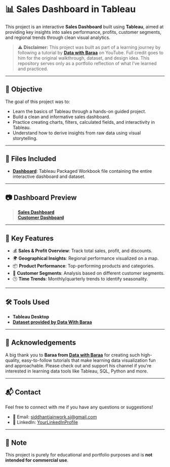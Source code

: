 # 📊 Sales Dashboard in Tableau

This project is an interactive **Sales Dashboard** built using **Tableau**, aimed at providing key insights into sales performance, profits, customer segments, and regional trends through clean visual analytics.

> ⚠️ **Disclaimer:** This project was built as part of a learning journey by following a tutorial by **<a href="https://www.youtube.com/@DataWithBaraa">Data with Baraa</a>** on YouTube. Full credit goes to him for the original walkthrough, dataset, and design idea. This repository serves only as a portfolio reflection of what I’ve learned and practiced.

---

## 🎯 Objective

The goal of this project was to:
- Learn the basics of Tableau through a hands-on guided project.
- Build a clean and informative sales dashboard.
- Practice creating charts, filters, calculated fields, and interactivity in Tableau.
- Understand how to derive insights from raw data using visual storytelling.

---

## 📁 Files Included

- **<a href="https://github.com/siductive/Sales-Data-Dashboard/blob/main/Sales%20Dashboards.twbx">Dashboard</a>**: Tableau Packaged Workbook file containing the entire interactive dashboard and dataset.

---

## 📷 Dashboard Preview

> **<a href="https://github.com/siductive/Sales-Data-Dashboard/blob/main/Sales%20Dashboard.png">Sales Dashboard</a>**  
> **<a href="https://github.com/siductive/Sales-Data-Dashboard/blob/main/CustomerDashboard.png">Customer Dashboard</a>**  

---

## 📌 Key Features

- 💰 **Sales & Profit Overview**: Track total sales, profit, and discounts.
- 🌍 **Geographical Insights**: Regional performance visualized on a map.
- 📦 **Product Performance**: Top-performing products and categories.
- 👥 **Customer Segments**: Analysis based on different customer segments.
- 🕒 **Time Trends**: Monthly/quarterly trends to identify seasonality.

---

## 🛠 Tools Used

- **Tableau Desktop**
- **<a href="https://github.com/siductive/Sales-Data-Dashboard/tree/main/Non-EU%20Dataset">Dataset provided by Data With Baraa</a>** 

---

## 🙏 Acknowledgements

A big thank you to **Baraa from <a href="https://github.com/DataWithBaraa">Data with Baraa</a>** for creating such high-quality, easy-to-follow tutorials that make learning data visualization fun and approachable. Please check out and support his channel if you're interested in learning data tools like Tableau, SQL, Python and more.

---

## 📬 Contact

Feel free to connect with me if you have any questions or suggestions!

- 📧 Email: siddhantjainwork.sj@gmail.com
- 🔗 LinkedIn: [YourLinkedInProfile](https://www.linkedin.com/in/siddhant-jain-6403bb216/)

---

## 📌 Note

This project is purely for educational and portfolio purposes and is **not intended for commercial use**.
